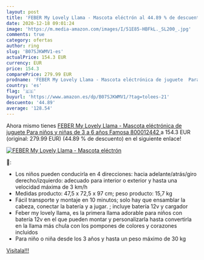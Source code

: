 ```yaml
---
layout: post
title: 'FEBER My Lovely Llama - Mascota eléctrón al 44.89 % de descuento'
date: 2020-12-18 09:01:24
image: 'https://m.media-amazon.com/images/I/51E85-HBFkL._SL200_.jpg'
comments: true
category: ofertas
author: ring
slug: 'B07SJKWMV1-es'
actualPrice: 154.3 EUR
currency: EUR
price: 154.3
comparePrice: 279.99 EUR
prodname: 'FEBER My Lovely Llama - Mascota eléctrónica de juguete  Para niños y niñas de 3 a 6 años  Famosa 800012442 '
country: 'es'
flag: '🇪🇸'
buyurl: 'https://www.amazon.es/dp/B07SJKWMV1/?tag=tolees-21'
descuento: '44.89'
average: '128.54'
---
```


Ahora mismo tienes [FEBER My Lovely Llama - Mascota eléctrónica de juguete  Para niños y niñas de 3 a 6 años  Famosa 800012442 ](https://www.amazon.es/dp/B07SJKWMV1/?tag=tolees-21) a 154.3 EUR (original: 279.99 EUR) (44.89 %  de descuento) en el siguiente enlace!

[![FEBER My Lovely Llama - Mascota eléctrón](https://m.media-amazon.com/images/I/51E85-HBFkL._SL200_.jpg)](https://www.amazon.es/dp/B07SJKWMV1/?tag=tolees-21)

🔎:

- Los niños pueden conducirla en 4 direcciones: hacia adelante/atrás/giro derecho/izquierdo: adecuado para interior o exterior y hasta una velocidad máxima de 3 km/h
- Medidas producto: 47,5 x 72,5 x 97 cm; peso producto: 15,7 kg
- Fácil transporte y montaje en 10 minutos; solo hay que ensamblar la cabeza, conectar la batería y a jugar. ; incluye batería 12v y cargador
- Feber my lovely llama, es la primera llama adorable para niños con batería 12v en el que pueden montar y personalizarla hasta convertirla en la llama más chula con los pompones de colores y corazones incluidos
- Para niño o niña desde los 3 años y hasta un peso máximo de 30 kg

[Visítala!!!](https://www.amazon.es/dp/B07SJKWMV1/?tag=tolees-21)
